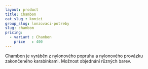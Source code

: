```yaml
---
layout: product
title: Chambon
cat_slug : konici
group_slug: lonzovaci-potreby
slug: chambon
pricing:
  - variant : Chambon
    price   : 400
---
```


Chambon je vyráběn z nylonového popruhu a nylonového provázku zakončeného karabinkami.
Možnost objednání různých barev.


